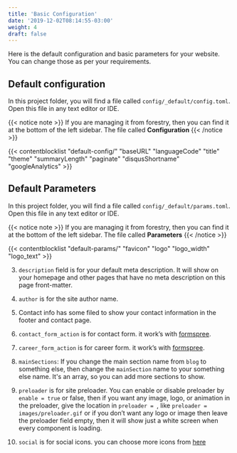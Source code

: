 ```yaml
---
title: 'Basic Configuration'
date: '2019-12-02T08:14:55-03:00'
weight: 4
draft: false
---
```


Here is the default configuration and basic parameters for your website. You can change those as per your requirements.

## Default configuration
In this project folder, you will find a file called `config/_default/config.toml`. Open this file in any text editor or IDE.

{{< notice note >}}
If you are managing it from forestry, then you can find it at the bottom of the left sidebar. The file called **Configuration**
{{< /notice >}}

{{< contentblocklist "default-config/" "baseURL" "languageCode" "title" "theme" "summaryLength" "paginate" "disqusShortname" "googleAnalytics" >}}


## Default Parameters
In this project folder, you will find a file called `config/_default/params.toml`. Open this file in any text editor or IDE.

{{< notice note >}}
If you are managing it from forestry, then you can find it at the bottom of the left sidebar. The file called **Parameters**
{{< /notice >}}


{{< contentblocklist "default-params/" "favicon" "logo" "logo_width" "logo_text" >}}


3. `description` field is for your default meta description. It will show on your homepage and other pages that have no meta description on this page front-matter.
4. `author` is for the site author name.
5. Contact info has some filed to show your contact information in the footer and contact page.
6. `contact_form_action` is for contact form. it work’s with [formspree](https://formspree.io/).
7. `career_form_action` is for career form. it work’s with [formspree](https://formspree.io/).

8. `mainSections`: If you change the main section name from `blog` to something else, then change the `mainSection` name to your something else name. It's an array, so you can add more sections to show.
9. `preloader` is for site preloader. You can enable or disable preloader by `enable = true` or false, then if you want any image, logo, or animation in the preloader, give the location in `preloader = `, like `preloader = images/preloader.gif` or if you don’t want any logo or image then leave the preloader field empty, then it will show just a white screen when every component is loading.
10. `social` is for social icons. you can choose more icons from [here](https://icons8.com/line-awesome)
